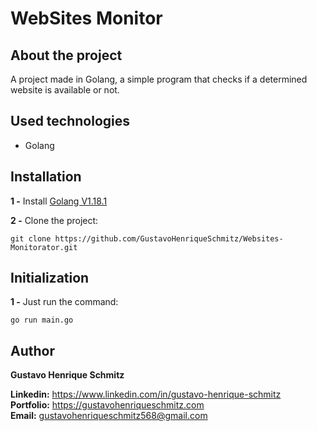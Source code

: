 # WebSites Monitor

## About the project
A project made in Golang, a simple program that checks if a determined website is available or not.

## Used technologies
- Golang

## Installation
**1 -** Install [Golang V1.18.1](https://go.dev/dl/)

**2 -** Clone the project:
```
git clone https://github.com/GustavoHenriqueSchmitz/Websites-Monitorator.git
```

## Initialization
**1 -** Just run the command:
```
go run main.go
```

## Author
**Gustavo Henrique Schmitz**

**Linkedin:** https://www.linkedin.com/in/gustavo-henrique-schmitz  
**Portfolio:** https://gustavohenriqueschmitz.com  
**Email:** gustavohenriqueschmitz568@gmail.com    
